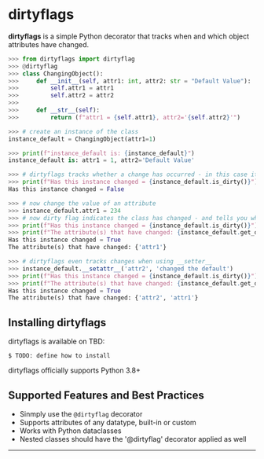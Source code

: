 # dirtyflags

**dirtyflags** is a simple Python decorator that tracks when and which object attributes have changed.

```python
>>> from dirtyflags import dirtyflag
>>> @dirtyflag
>>> class ChangingObject():
>>>     def __init__(self, attr1: int, attr2: str = "Default Value"):
>>>         self.attr1 = attr1
>>>         self.attr2 = attr2
>>> 
>>>     def __str__(self):
>>>         return (f"attr1 = {self.attr1}, attr2='{self.attr2}'")

>>> # create an instance of the class
instance_default = ChangingObject(attr1=1)

>>> print(f"instance_default is: {instance_default}")
instance_default is: attr1 = 1, attr2='Default Value'

>>> # dirtyflags tracks whether a change has occurred - in this case it has not
>>> print(f"Has this instance changed = {instance_default.is_dirty()}")
Has this instance changed = False

>>> # now change the value of an attribute
>>> instance_default.attr1 = 234
>>> # now dirty flag indicates the class has changed - and tells you what has changed
>>> print(f"Has this instance changed = {instance_default.is_dirty()}")
>>> print(f"The attribute(s) that have changed: {instance_default.get_dirty_attrs()}")
Has this instance changed = True
The attribute(s) that have changed: {'attr1'}

>>> # dirtyflags even tracks changes when using __setter__
>>> instance_default.__setattr__('attr2', 'changed the default')
>>> print(f"Has this instance changed = {instance_default.is_dirty()}")
>>> print(f"The attribute(s) that have changed: {instance_default.get_dirty_attrs()}")
Has this instance changed = True
The attribute(s) that have changed: {'attr2', 'attr1'}
```

## Installing dirtyflags

dirtyflags is available on TBD:

```console
$ TODO: define how to install
```
dirtyflags officially supports Python 3.8+

## Supported Features and Best Practices
- Sinmply use the `@dirtyflag` decorator
- Supports attributes of any datatype, built-in or custom
- Works with Python dataclasses
- Nested classes should have the '@dirtyflag' decorator applied as well


---
